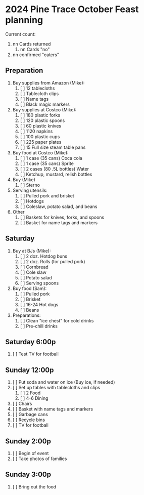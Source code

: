 # 2024 Pine Trace October Feast planning

Current count:

1. nn Cards returned
    1. nn Cards "no"
1. nn confirmed "eaters"

## Preparation

1. Buy supplies from Amazon (Mike):
    1. [ ] 12 tablecloths
    1. [ ] Tablecloth clips
    1. [ ] Name tags
    1. [ ] Black magic markers
1. Buy supplies at Costco (Mike):
    1. [ ] 180 plastic forks
    1. [ ] 120 plastic spoons
    1. [ ] 60 plastic knives
    1. [ ] 1120 napkins
    1. [ ] 100 plastic cups
    1. [ ] 225 paper plates
    1. [ ] 15 Full size steam table pans
1. Buy food at Costco (Mike):
    1. [ ] 1 case (35 cans) Coca cola
    1. [ ] 1 case (35 cans) Sprite
    1. [ ] 2 cases (80 .5L bottles) Water
    1. [ ] Ketchup, mustard, relish bottles
1. Buy (Mike)
    1. [ ] Sterno
1. Serving utensils:
    1. [ ] Pulled pork and brisket
    1. [ ] Hotdogs
    1. [ ] Coleslaw, potato salad, and beans
1. Other
    1. [ ] Baskets for knives, forks, and spoons
    1. [ ] Basket for name tags and markers

## Saturday

1. Buy at BJs (Mike):
    1. [ ] 2 doz. Hotdog buns
    1. [ ] 2 doz. Rolls (for pulled pork)
    1. [ ] Cornbread
    1. [ ] Cole slaw
    1. [ ] Potato salad
    1. [ ] Serving spoons
1. Buy food (Sam):
    1. [ ] Pulled pork
    1. [ ] Brisket
    1. [ ] 16-24 Hot dogs
    1. [ ] Beans
1. Preparations:
    1. [ ] Clean "ice chest" for cold drinks
    1. [ ] Pre-chill drinks

## Saturday 6:00p

1. [ ] Test TV for football

## Sunday 12:00p

1. [ ] Put soda and water on ice (Buy ice, if needed)
1. [ ] Set up tables with tablecloths and clips
    1. [ ] 2 Food
    1. [ ] 4-6 Dining
1. [ ] Chairs
1. [ ] Basket with name tags and markers
1. [ ] Garbage cans
1. [ ] Recycle bins
1. [ ] TV for football

## Sunday 2:00p

1. [ ] Begin of event
1. [ ] Take photos of families

## Sunday 3:00p

1. [ ] Bring out the food
